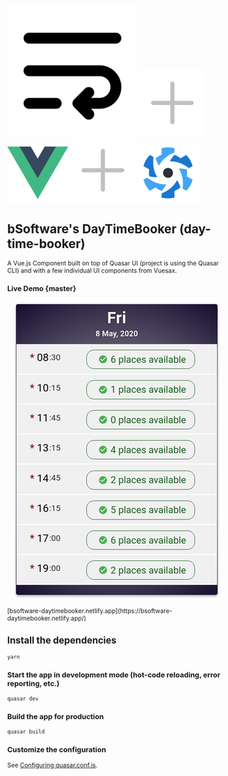 
<img src="src/statics/text-wrap.svg"> <img src="src/statics/plus.svg"> <img src="src/statics/vuejs-logo.png" width="140" height="140"> <img src="src/statics/plus.svg"> <img src="src/statics/quasar-logo.svg" width="140" height="140">

# bSoftware's DayTimeBooker (day-time-booker)

A Vue.js Component built on top of Quasar UI (project is using the Quasar CLI) and with 
a few individual UI components from Vuesax.

### Live Demo {master}
<p align="center">
    <img src="src/statics/v0.5.6.png">
</p>
[bsoftware-daytimebooker.netlify.app](https://bsoftware-daytimebooker.netlify.app/)

## Install the dependencies
```bash
yarn
```

### Start the app in development mode (hot-code reloading, error reporting, etc.)
```bash
quasar dev
```

### Build the app for production
```bash
quasar build
```

### Customize the configuration
See [Configuring quasar.conf.js](https://quasar.dev/quasar-cli/quasar-conf-js).
